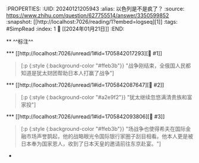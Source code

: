 :PROPERTIES:
:UID: 20240121205943
:alias: 以色列是不是疯了？
:source: https://www.zhihu.com/question/627755514/answer/3350599852
:snapshot: [[http://localhost:7026/reading/1?embed=logseq][1]]
:tags: #SimpRead 
:index: 1
:date: [[2024年01月21日]]
:END:




** ^^标注^^

*** [[http://localhost:7026/unread/1#id=1705842017293][📌 #1]] 
> [:p {:style {:background-color "#ffeb3b"}}
"战争刚结束，全俄国人民都知道是犹太财团帮助日本人打赢了战争"]

*** [[http://localhost:7026/unread/1#id=1705842087647][📌 #2]] 
> [:p {:style {:background-color "#a2e9f2"}}
"犹太继续忽悠满清贵族和富家投"]

*** [[http://localhost:7026/unread/1#id=1705842093806][📌 #3]] 
> [:p {:style {:background-color "#ffeb3b"}}
"场战争也使得希夫在国际金融市场声誉鹊起，他的战略眼光令国际银行家圈子刮目相看。他本人更是被日本奉为国家恩人，收到了日本天皇的邀请前往东京赴宴。"]

-